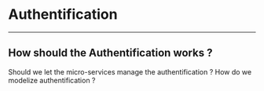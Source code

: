 # Authentification
-------

## How should the Authentification works ?

Should we let the micro-services manage the authentification ?
How do we modelize authentification ?
